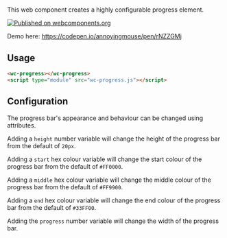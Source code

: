 # <wc-progress>

This web component creates a highly configurable progress element.

[![Published on webcomponents.org](https://img.shields.io/badge/webcomponents.org-published-blue.svg)](https://www.webcomponents.org/element/@annoyingmouse/wc-progress)
  
Demo here: https://codepen.io/annoyingmouse/pen/rNZZGMj  

## Usage

```html
<wc-progress></wc-progress>
<script type="module" src="wc-progress.js"></script>
```

## Configuration

The progress bar's appearance and behaviour can be changed using attributes.

Adding a `height` number variable will change the height of the progress bar from the default of `20px`.

Adding a `start` hex colour variable will change the start colour of the progress bar from the default of `#FF0000`.

Adding a `middle` hex colour variable will change the middle colour of the progress bar from the default of `#FF9900`.

Adding a `end` hex colour variable will change the end colour of the progress bar from the default of `#33FF00`.

Adding the `progress` number variable will change the width of the progress bar.